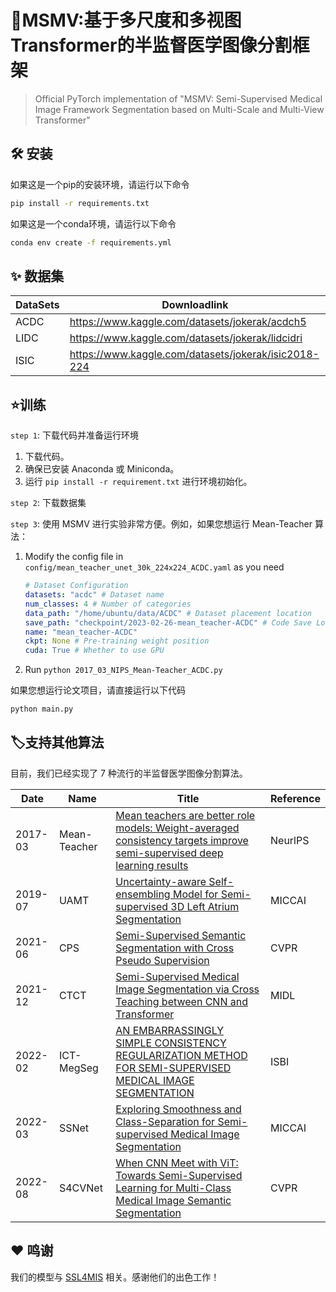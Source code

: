 # 🦕MSMV:基于多尺度和多视图Transformer的半监督医学图像分割框架

> Official PyTorch implementation of "MSMV: Semi-Supervised Medical Image Framework Segmentation based on Multi-Scale and Multi-View Transformer"

## 🛠️ 安装 

如果这是一个pip的安装环境，请运行以下命令

~~~bash
pip install -r requirements.txt
~~~

如果这是一个conda环境，请运行以下命令

~~~bash
conda env create -f requirements.yml
~~~



## ✨ 数据集

| DataSets | Downloadlink                                         |
| -------- | ---------------------------------------------------- |
| ACDC     | https://www.kaggle.com/datasets/jokerak/acdch5       |
| LIDC     | https://www.kaggle.com/datasets/jokerak/lidcidri     |
| ISIC     | https://www.kaggle.com/datasets/jokerak/isic2018-224 |



## ⭐训练

`step 1`: 下载代码并准备运行环境

1. 下载代码。
2. 确保已安装 Anaconda 或 Miniconda。
3. 运行 `pip install -r requirement.txt` 进行环境初始化。

`step 2`: 下载数据集

`step 3`: 使用 MSMV 进行实验非常方便。例如，如果您想运行 Mean-Teacher 算法：

1. Modify the config file in `config/mean_teacher_unet_30k_224x224_ACDC.yaml` as you need

   ~~~yaml
   # Dataset Configuration
   datasets: "acdc" # Dataset name
   num_classes: 4 # Number of categories
   data_path: "/home/ubuntu/data/ACDC" # Dataset placement location
   save_path: "checkpoint/2023-02-26-mean_teacher-ACDC" # Code Save Location
   name: "mean_teacher-ACDC"
   ckpt: None # Pre-training weight position
   cuda: True # Whether to use GPU
   ~~~

2. Run `python 2017_03_NIPS_Mean-Teacher_ACDC.py`

如果您想运行论文项目，请直接运行以下代码

~~~python
python main.py
~~~

## 🏷️支持其他算法

目前，我们已经实现了 7 种流行的半监督医学图像分割算法。

| Date    | Name         | Title                                                        | Reference |
| ------- | ------------ | ------------------------------------------------------------ | --------- |
| 2017-03 | Mean-Teacher | [Mean teachers are better role models: Weight-averaged consistency targets improve semi-supervised deep learning results](https://arxiv.org/abs/1703.01780) | NeurlPS   |
| 2019-07 | UAMT         | [Uncertainty-aware Self-ensembling Model for Semi-supervised 3D Left Atrium Segmentation](https://arxiv.org/abs/1907.07034) | MICCAI    |
| 2021-06 | CPS          | [Semi-Supervised Semantic Segmentation with Cross Pseudo Supervision](https://arxiv.org/abs/2106.01226) | CVPR      |
| 2021-12 | CTCT         | [Semi-Supervised Medical Image Segmentation via Cross Teaching between CNN and Transformer](https://arxiv.org/abs/2112.0489) | MIDL      |
| 2022-02 | ICT-MegSeg   | [AN EMBARRASSINGLY SIMPLE CONSISTENCY REGULARIZATION METHOD FOR SEMI-SUPERVISED MEDICAL IMAGE SEGMENTATION](https://arxiv.org/abs/2202.00677) | ISBI      |
| 2022-03 | SSNet        | [Exploring Smoothness and Class-Separation for Semi-supervised Medical Image Segmentation](https://arxiv.org/abs/2203.01324v3) | MICCAI    |
| 2022-08 | S4CVNet      | [When CNN Meet with ViT: Towards Semi-Supervised Learning for Multi-Class Medical Image Semantic Segmentation](https://arxiv.org/abs/2208.06449) | CVPR      |



## ♥️ 鸣谢

我们的模型与 [SSL4MIS](https://github.com/HiLab-git/SSL4MIS) 相关。感谢他们的出色工作！